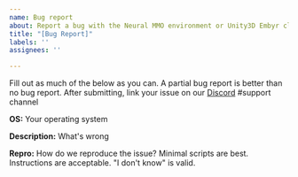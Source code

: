 ```yaml
---
name: Bug report
about: Report a bug with the Neural MMO environment or Unity3D Embyr client
title: "[Bug Report]"
labels: ''
assignees: ''

---
```


Fill out as much of the below as you can. A partial bug report is better than no bug report. After submitting, link your issue on our [Discord](https://discord.gg/BkMmFUC) #support channel 

**OS:** Your operating system

**Description:** What's wrong

**Repro:** How do we reproduce the issue? Minimal scripts are best. Instructions are acceptable. "I don't know" is valid.
